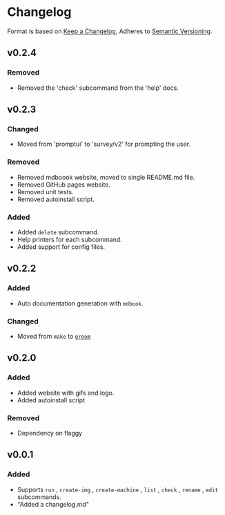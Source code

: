 # Changelog

Format is based on [Keep a Changelog](https://keepachangelog.com/en/1.0.0/),
Adheres to [Semantic Versioning](https://semver.org/spec/v2.0.0.html).

## v0.2.4

### Removed
- Removed the 'check' subcommand from the 'help' docs.

## v0.2.3

### Changed
- Moved from 'promptui' to 'survey/v2' for prompting the user.

### Removed
- Removed mdboook website, moved to single README.md file.
- Removed GitHub pages website.
- Removed unit tests.
- Removed autoinstall script.

### Added
- Added `delete` subcommand.
- Help printers for each subcommand.
- Added support for config files.

## v0.2.2

### Added
- Auto documentation generation with `mdbook`.

### Changed
- Moved from `make` to [`groom`](https://github.com/pspiagicw/groom)

## v0.2.0
### Added
- Added website with gifs and logo.
- Added autoinstall script

### Removed
- Dependency on flaggy

## v0.0.1
### Added
- Supports `run` , `create-img` , `create-machine` , `list` , `check` , `rename` , `edit` subcommands.
- "Added a changelog.md"

